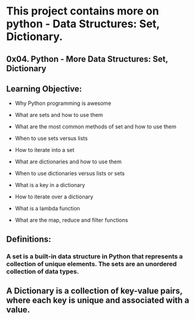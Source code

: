 # This project contains more on python - Data Structures: Set, Dictionary.

## 0x04. Python - More Data Structures: Set, Dictionary

## Learning Objective:

- Why Python programming is awesome

- What are sets and how to use them

- What are the most common methods of set and how to use them

- When to use sets versus lists

- How to iterate into a set

- What are dictionaries and how to use them

- When to use dictionaries versus lists or sets

- What is a key in a dictionary

- How to iterate over a dictionary

- What is a lambda function

- What are the map, reduce and filter functions

## Definitions:

### A set is a built-in data structure in Python that represents a collection of unique elements. The sets are an unordered collection of data types.

## A Dictionary is a collection of key-value pairs, where each key is unique and associated with a value.

